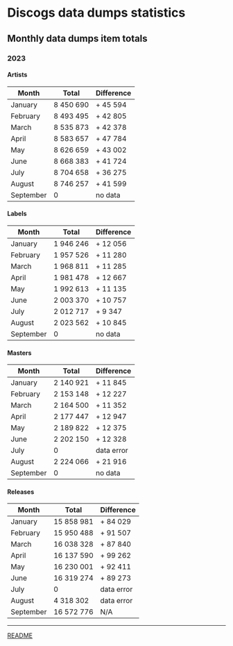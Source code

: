 # Discogs data dumps statistics

## Monthly data dumps item totals

### 2023

#### Artists

| Month     | Total     | Difference |
|-----------|-----------|------------|
| January   | 8 450 690 | + 45 594   |
| February  | 8 493 495 | + 42 805   |
| March     | 8 535 873 | + 42 378   |
| April     | 8 583 657 | + 47 784   |
| May       | 8 626 659 | + 43 002   |
| June      | 8 668 383 | + 41 724   |
| July      | 8 704 658 | + 36 275   |
| August    | 8 746 257 | + 41 599   |
| September |         0 | no data    |

#### Labels

| Month     | Total     | Difference |
|-----------|-----------|------------|
| January   | 1 946 246 | + 12 056   |
| February  | 1 957 526 | + 11 280   |
| March     | 1 968 811 | + 11 285   |
| April     | 1 981 478 | + 12 667   |
| May       | 1 992 613 | + 11 135   |
| June      | 2 003 370 | + 10 757   |
| July      | 2 012 717 | +  9 347   |
| August    | 2 023 562 | + 10 845   |
| September |         0 | no data    |

#### Masters

| Month     | Total     | Difference |
|-----------|-----------|------------|
| January   | 2 140 921 | + 11 845   |
| February  | 2 153 148 | + 12 227   |
| March     | 2 164 500 | + 11 352   |
| April     | 2 177 447 | + 12 947   |
| May       | 2 189 822 | + 12 375   |
| June      | 2 202 150 | + 12 328   |
| July      |         0 | data error |
| August    | 2 224 066 | + 21 916   |
| September |         0 | no data    |

#### Releases

| Month     | Total      | Difference |
|-----------|------------|------------|
| January   | 15 858 981 | + 84 029   |
| February  | 15 950 488 | + 91 507   |
| March     | 16 038 328 | + 87 840   |
| April     | 16 137 590 | + 99 262   |
| May       | 16 230 001 | + 92 411   |
| June      | 16 319 274 | + 89 273   |
| July      |          0 | data error |
| August    | 4 318 302  | data error |
| September | 16 572 776 | N/A        |

---

[README](../../README.md)
